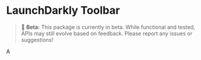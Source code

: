 # LaunchDarkly Toolbar

> 🚧 **Beta:** This package is currently in beta. While functional and tested, APIs may still evolve based on feedback. Please report any issues or suggestions!

A
